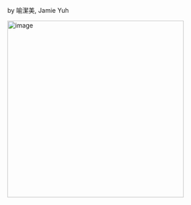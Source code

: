 by 喻潔美, Jamie Yuh 

<img width="400" alt="image" src="https://github.com/user-attachments/assets/5915561a-407a-4a0e-95ae-84b7a00ba167" />
